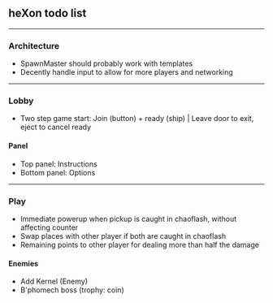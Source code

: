 ## heXon todo list

-----------------------

### Architecture

- SpawnMaster should probably work with templates
- Decently handle input to allow for more players and networking

-----------------------

### Lobby

- Two step game start: Join (button) + ready (ship) | Leave door to exit, eject to cancel ready

#### Panel

- Top panel: Instructions
- Bottom panel: Options

-----------------------

### Play

- Immediate powerup when pickup is caught in chaoflash, without affecting counter
- Swap places with other player if both are caught in chaoflash
- Remaining points to other player for dealing more than half the damage

#### Enemies

- Add Kernel (Enemy)
- B'phomech boss (trophy: coin)